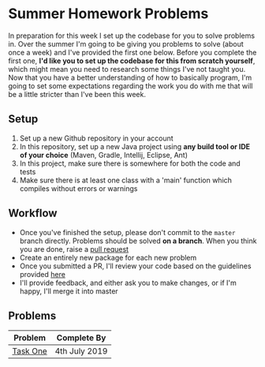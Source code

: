 # Summer Homework Problems

In preparation for this week I set up the codebase for you to solve problems in. Over the summer I'm going to be giving you problems to solve (about once a week) and I've provided the first one below. Before you complete the first one, **I'd like you to set up the codebase for this from scratch yourself**, which might mean you need to research some things I've not taught you. Now that you have a better understanding of how to basically program, I'm going to set some expectations regarding the work you do with me that will be a little stricter than I've been this week.

## Setup

1. Set up a new Github repository in your account
2. In this repository, set up a new Java project using **any build tool or IDE of your choice** (Maven, Gradle, Intellij, Eclipse, Ant)
3. In this project, make sure there is somewhere for both the code and tests
4. Make sure there is at least one class with a 'main' function which compiles without errors or warnings

## Workflow

* Once you've finished the setup, please don't commit to the `master` branch directly. Problems should be solved **on a branch**. When you think you are done, raise a [pull request](https://help.github.com/en/articles/creating-a-pull-request)
* Create an entirely new package for each new problem
* Once you submitted a PR, I'll review your code based on the guidelines provided [here](what-im-looking-for.md)
* I'll provide feedback, and either ask you to make changes, or if I'm happy, I'll merge it into master

## Problems

|Problem                        |Complete By  |
|-------------------------------|-------------|
|[Task One](problems/taskone.md)|4th July 2019|
